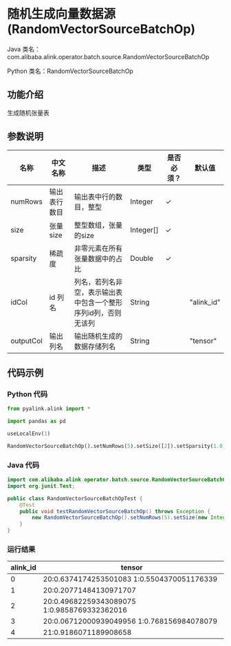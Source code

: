 # 随机生成向量数据源 (RandomVectorSourceBatchOp)
Java 类名：com.alibaba.alink.operator.batch.source.RandomVectorSourceBatchOp

Python 类名：RandomVectorSourceBatchOp


## 功能介绍
生成随机张量表

## 参数说明

| 名称 | 中文名称 | 描述 | 类型 | 是否必须？ | 默认值 |
| --- | --- | --- | --- | --- | --- |
| numRows | 输出表行数目 | 输出表中行的数目，整型 | Integer | ✓ |  |
| size | 张量size | 整型数组，张量的size | Integer[] | ✓ |  |
| sparsity | 稀疏度 | 非零元素在所有张量数据中的占比 | Double | ✓ |  |
| idCol | id 列名 | 列名，若列名非空，表示输出表中包含一个整形序列id列，否则无该列 | String |  | "alink_id" |
| outputCol | 输出列名 | 输出随机生成的数据存储列名 | String |  | "tensor" |


## 代码示例
### Python 代码
```python
from pyalink.alink import *

import pandas as pd

useLocalEnv(1)

RandomVectorSourceBatchOp().setNumRows(5).setSize([2]).setSparsity(1.0).print()
```
### Java 代码
```java
import com.alibaba.alink.operator.batch.source.RandomVectorSourceBatchOp;
import org.junit.Test;

public class RandomVectorSourceBatchOpTest {
	@Test
	public void testRandomVectorSourceBatchOp() throws Exception {
		new RandomVectorSourceBatchOp().setNumRows(5).setSize(new Integer[]{2}).setSparsity(1.0).print();
	}
}
```
### 运行结果
alink_id|tensor
--------|------
0|$2$0:0.6374174253501083 1:0.5504370051176339
1|$2$0:0.20771484130971707
2|$2$0:0.49682259343089075 1:0.9858769332362016
3|$2$0:0.06712000939049956 1:0.768156984078079
4|$2$1:0.9186071189908658
